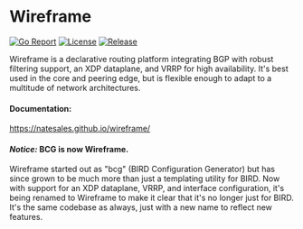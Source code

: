 # Wireframe

[![Go Report](https://goreportcard.com/badge/github.com/natesales/wireframe?style=for-the-badge)](https://goreportcard.com/report/github.com/natesales/wireframe)
[![License](https://img.shields.io/github/license/natesales/wireframe?style=for-the-badge)](https://github.com/natesales/wireframe/blob/main/LICENSE)
[![Release](https://img.shields.io/github/v/release/natesales/wireframe?style=for-the-badge)](https://github.com/natesales/wireframe/releases)

Wireframe is a declarative routing platform integrating BGP with robust filtering support, an XDP dataplane, and VRRP for high availability. It's best used in the core and peering edge, but is flexible enough to adapt to a multitude of network architectures.

#### Documentation:
https://natesales.github.io/wireframe/

#### *Notice:* BCG is now Wireframe.

Wireframe started out as "bcg" (BIRD Configuration Generator) but has since grown to be much more than just a templating utility for BIRD. Now with support for an XDP dataplane, VRRP, and interface configuration, it's being renamed to Wireframe to make it clear that it's no longer just for BIRD. It's the same codebase as always, just with a new name to reflect new features.
